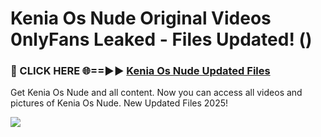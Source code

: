# Kenia Os Nude Original Videos 0nlyFans Leaked - Files Updated! ()

<h3>🔴 CLICK HERE 🌐==►► <a href="https://tinyurl.com/2p9ay9w9" rel="nofollow">Kenia Os Nude Updated Files</a></h3>

Get Kenia Os Nude and all content. Now you can access all videos and pictures of Kenia Os Nude. New Updated Files 2025!

[![](https://i.imgur.com/KQgVmj3.gif)](https://tinyurl.com/2p9ay9w9)
